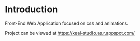 # Introduction

Front-End Web Application focused on css and animations.

Project can be viewed at https://xeal-studio.as.r.appspot.com/
